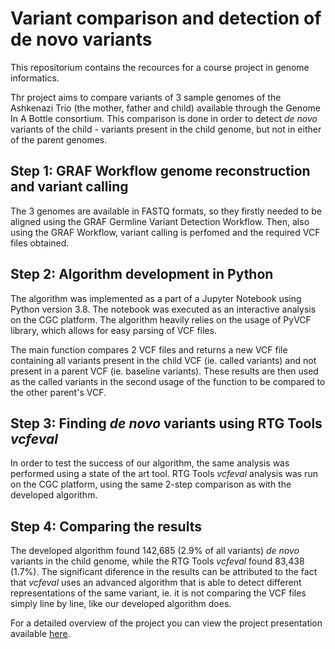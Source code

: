 # Variant comparison and detection of de novo variants
This repositorium contains the recources for a course project in genome informatics.

Thr project aims to compare variants of 3 sample genomes of the Ashkenazi Trio (the mother, father and child) available through the Genome In A Bottle consortium. This comparison is done in order to detect *de novo* variants of the child - variants present in the child genome, but not in either of the parent genomes. 

## Step 1: GRAF Workflow genome reconstruction and variant calling
The 3 genomes are available in FASTQ formats, so they firstly needed to be aligned using the GRAF Germline Variant Detection Workflow. Then, also using the GRAF Workflow, variant calling is perfomed and the required VCF files obtained. 

## Step 2: Algorithm development in Python
The algorithm was implemented as a part of a Jupyter Notebook using Python version 3.8. The notebook was executed as an interactive analysis on the CGC platform. The algorithm heavily relies on the usage of PyVCF library, which allows for easy parsing of VCF files. 

The main function compares 2 VCF files and returns a new VCF file containing all variants present in the child VCF (ie. called variants) and not present in a parent VCF (ie. baseline variants). These results are then used as the called variants in the second usage of the function to be compared to the other parent's VCF.

## Step 3: Finding *de novo* variants using RTG Tools *vcfeval* 
In order to test the success of our algorithm, the same analysis was performed using a state of the art tool. RTG Tools *vcfeval* analysis was run on the CGC platform, using the same 2-step comparison as with the developed algorithm.  

## Step 4: Comparing the results
The developed algorithm found 142,685 (2.9% of all variants) *de novo* variants in the child genome, while the RTG Tools *vcfeval* found 83,438 (1.7%). The significant diference in the results can be attributed to the fact that *vcfeval* uses an advanced algorithm that is able to detect different representations of the same variant, ie. it is not comparing the VCF files simply line by line, like our developed algorithm does. 


For a detailed overview of the project you can view the project presentation available [here](https://youtu.be/Ouvml2twKsE).
